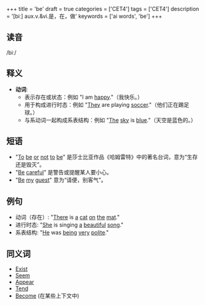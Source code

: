 +++
title = 'be'
draft = true
categories = ['CET4']
tags = ['CET4']
description = '[biː] aux.v.&vi.是，在，做'
keywords = ['ai words', 'be']
+++

## 读音
/biː/

## 释义
- **动词**:
  - 表示存在或状态：例如 "I am [happy](/post/happy/)."（我快乐。）
  - 用于构成进行时态：例如 "[They](/post/they/) are playing [soccer](/post/soccer/)."（他们正在踢足球。）
  - 与系动词一起构成系表结构：例如 "[The](/post/the/) [sky](/post/sky/) is [blue](/post/blue/)."（天空是蓝色的。）

## 短语
- "[To](/post/to/) [be](/post/be/) [or](/post/or/) [not](/post/not/) [to](/post/to/) [be](/post/be/)" 是莎士比亚作品《哈姆雷特》中的著名台词，意为“生存还是毁灭”。
- "[Be](/post/be/) [careful](/post/careful/)" 是警告或提醒某人要小心。
- "[Be](/post/be/) [my](/post/my/) [guest](/post/guest/)" 意为“请便，别客气”。

## 例句
- 动词（存在）: "[There](/post/there/) is [a](/post/a/) [cat](/post/cat/) [on](/post/on/) [the](/post/the/) [mat](/post/mat/)."
- 进行时态: "[She](/post/she/) is singing [a](/post/a/) [beautiful](/post/beautiful/) [song](/post/song/)."
- 系表结构: "[He](/post/he/) was [being](/post/being/) [very](/post/very/) [polite](/post/polite/)."

## 同义词
- [Exist](/post/exist/)
- [Seem](/post/seem/)
- [Appear](/post/appear/)
- [Tend](/post/tend/)
- [Become](/post/become/) (在某些上下文中)
